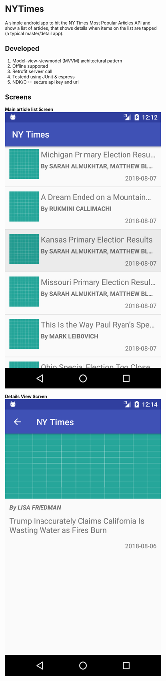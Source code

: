 # NYTimes
A simple android app to hit the NY Times Most Popular Articles API and show a list of articles, that shows details when items on the list are tapped (a typical master/detail app).

## Developed
1. Model–view–viewmodel (MVVM) architectural pattern
2. Offline supported
3. Retrofit serveer call 
4. Testedd using JUnit & espress
5. NDK/C++ secure api key and url

## Screens

<b>Main article list Screen</b>
<img src="images/main_article_list.png" alt="Main article list"/>

<b>Details View Screen</b>
<img src="images/article_details_view.png" alt="Details View Screen"/>



